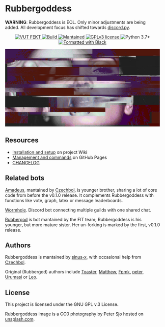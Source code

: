 # Rubbergoddess

**WARNING**: Rubbergoddess is EOL. Only minor adjustments are being added. All development focus has shifted towards [discord.py](https://github.com/pumpkin-py).

<p align="center">
  <!-- Discord -->
  <a href="https://discord.com/invite/9N3cP2E">
    <img src="https://img.shields.io/badge/Home%20guild-VUT%20FEKT-success?style=flat-square" alt="VUT FEKT" />
  </a>
  <!-- Build status -->
  <a href="https://github.com/sinus-x/rubbergoddess/actions?query=workflow%3ARubbergoddess">
    <img src="https://img.shields.io/github/workflow/status/sinus-x/rubbergoddess/Rubbergoddess?style=flat-square" alt="Build" />
  </a>
  <!-- Mantained? -->
  <a href="https://github.com/sinus-x/rubbergoddess/graphs/commit-activity">
    <img src="https://img.shields.io/badge/mantained-yes-success?style=flat-square" alt="Mantained" />
  </a>
  <!-- License -->
  <a href="https://github.com/sinus-x/rubbergoddess/blob/master/LICENSE">
    <img src="https://img.shields.io/badge/License-GPLv3-blue?style=flat-square" alt="GPLv3 license" />
  </a>
  <!-- Python version -->
  <img src="https://img.shields.io/badge/python-3.7+-blue?style=flat-square" alt="Python 3.7+" />
  <!-- Black -->
  <a href="https://github.com/psf/black">
    <img src="https://img.shields.io/badge/code%20style-black-blue?style=flat-square" alt="Formatted with Black" />
  </a>
</p>

![Rubbergoddess](docs/images/rubbergoddess-wide.jpeg)

## Resources

- [Installation and setup](https://github.com/sinus-x/rubbergoddess/wiki) on project Wiki
- [Management and commands](https://sinus-x.github.io/rubbergoddess/) on GitHub Pages
- [CHANGELOG](CHANGELOG.md)

## Related bots
[Amadeus], mantained by [Czechbol], is younger brother, sharing a lot of core code from before the v0.1.0 release. It complements Rubbergoddess with functions like vote, graph, latex or message leaderboards.

[Wormhole]. Discord bot connecting multiple guilds with one shared chat.

[Rubbergod] is bot mantained by the FIT team; Rubbergoddess is his younger, but more mature sister. Her un-forking is marked by the first, v0.1.0 release.

## Authors

Rubbergoddess is mantained by [sinus-x](https://github.com/sinus-x), with occasional help from [Czechbol](https://github.com/Czechbol).

Original (Rubbergod) authors include [Toaster](https://github.com/toaster192), [Matthew](https://github.com/matejsoroka), [Fpmk](https://github.com/TheGreatfpmK), [peter](https://github.com/peterdragun), [Urumasi](https://github.com/Urumasi) or [Leo](https://github.com/ondryaso).

## License

This project is licensed under the GNU GPL v.3 License.

Rubbergoddess image is a CC0 photography by Peter Sjo hosted on [unsplash.com](https://unsplash.com/photos/Nxy-6QwGMzA).


[sinus-x]: https://github.com/sinus-x
[Czechbol]: https://github.com/Czechbol
[Rubbergod]: https://github.com/Toaster192/rubbergod
[Amadeus]: https://github.com/Czechbol/Amadeus
[Wormhole]: https://github.com/sinus-x/discord-wormhole
